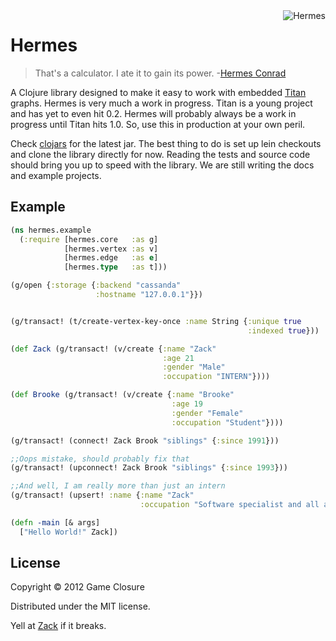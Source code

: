 <img src="http://upload.wikimedia.org/wikipedia/en/c/cb/FuturamaHermesConrad.png"  alt="Hermes" title="Hermes" align="right" height=/>


# Hermes
>That's a calculator. I ate it to gain its power.
>-[Hermes Conrad](https://www.youtube.com/watch?v=AkA0fYfT-vI)

A Clojure library designed to make it easy to work with embedded
[Titan](http://thinkaurelius.github.com/titan/) graphs. Hermes is very
much a work in progress. Titan is a young project and has yet to even
hit 0.2. Hermes will probably always be a work in progress until Titan
hits 1.0. So, use this in production at your own peril.

Check [clojars](https://clojars.org/hermes) for the latest jar. The
best thing to do is set up lein checkouts and clone the library
directly for now. Reading the tests and source code should bring you
up to speed with the library. We are still writing the docs and
example projects.


## Example
``` clojure
(ns hermes.example
  (:require [hermes.core   :as g]
            [hermes.vertex :as v]
            [hermes.edge   :as e]
            [hermes.type   :as t]))

(g/open {:storage {:backend "cassanda"
                   :hostname "127.0.0.1"}})


(g/transact! (t/create-vertex-key-once :name String {:unique true
                                                     :indexed true}))

(def Zack (g/transact! (v/create {:name "Zack"
                                  :age 21
                                  :gender "Male"
                                  :occupation "INTERN"})))

(def Brooke (g/transact! (v/create {:name "Brooke"
                                    :age 19
                                    :gender "Female"
                                    :occupation "Student"})))

(g/transact! (connect! Zack Brook "siblings" {:since 1991}))

;;Oops mistake, should probably fix that
(g/transact! (upconnect! Zack Brook "siblings" {:since 1993}))

;;And well, I am really more than just an intern
(g/transact! (upsert! :name {:name "Zack"
                             :occupation "Software specialist and all around nice guy"}))

(defn -main [& args]
  ["Hello World!" Zack])
```

## License

Copyright © 2012 Game Closure

Distributed under the MIT license. 

Yell at [Zack](http://www.twitter.com/ZackMaril) if it breaks. 

